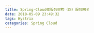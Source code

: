 ```yaml
---
title: Spring-Cloud微服务架构（四）服务网关
date: 2018-05-09 23:49:32
tags: Hystrix
categories: Spring Cloud
---
```


